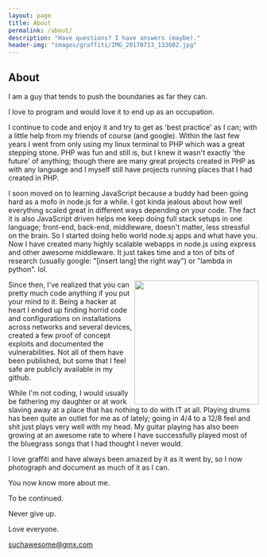 ```yaml
---
layout: page
title: About
permalink: /about/
description: "Have questions? I have answers (maybe)."
header-img: "images/graffiti/IMG_20170713_133602.jpg"
---
```


## About

I am a guy that tends to push the boundaries as far they can.

I love to program and would love it to end up as an occupation.

I continue to code and enjoy it and try to get as 'best practice' as I can; with a little help from my friends of course (and google).
Within the last few years I went from only using my linux terminal to PHP which was a great stepping stone. PHP was fun and still is, but I knew it wasn't exactly 'the future' of anything; though there are many great projects created in PHP as with any language and I myself still have projects running places that I had created in PHP.

I soon moved on to learning JavaScript because a buddy had been going hard as a mofo in node.js for a while. I got kinda jealous about how well everything scaled great in different ways depending on your code. The fact it is also JavaScript driven helps me keep doing full stack setups in one language; front-end, back-end, middleware, doesn't matter, less stressful on the brain. So I started doing hello world node.sj apps and what have you. Now I have created many highly scalable webapps in node.js using express and other awesome middleware. It just takes time and a ton of bits of research (usually google: "[insert lang] the right way") or "lambda in python". lol.

<script src="/js/lightbox.js"></script>
<img class='lightbox' src="https://avatars2.githubusercontent.com/u/23624596?v=3&s=400" style="width: 250px; float: right;" onclick="lightbox(this);">

Since then, I've realized that you can pretty much code anything if you put your mind to it. Being a hacker at heart I ended up finding horrid code and configurations on installations across networks and several devices, created a few proof of concept exploits and documented the vulnerabilities. Not all of them have been published, but some that I feel safe are publicly available in my github.

While I'm not coding, I would usually be fathering my daughter or at work slaving away at a place that has nothing to do with IT at all.
Playing drums has been quite an outlet for me as of lately; going in 4/4 to a 12/8 feel and shit just plays very well with my head.
My guitar playing has also been growing at an awesome rate to where I have successfully played most of the bluegrass songs that I had thought I never would.

I love graffiti and have always been amazed by it as it went by, so I now photograph and document as much of it as I can.

You now know more about me.

To be continued.

Never give up.

Love everyone.

[suchawesome@gmx.com](mailto:suchawesome@gmx.com)